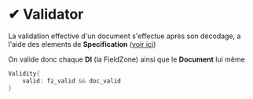 # ✔ Validator

La validation effective d'un document s'effectue après son décodage, a l'aide des elements de **Specification** ([voir ici](../Specifications/Fonctions_validations.md))

On valide donc chaque **DI** (la FieldZone) ainsi que le **Document** lui même

```rust
Validity{
    valid: fz_valid && doc_valid
}
```
